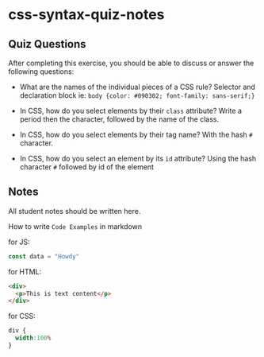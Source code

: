 # css-syntax-quiz-notes

## Quiz Questions

After completing this exercise, you should be able to discuss or answer the following questions:

- What are the names of the individual pieces of a CSS rule?
  Selector and declaration block ie: ```body {color: #090302; font-family: sans-serif;}```

- In CSS, how do you select elements by their `class` attribute?
  Write a period then the character, followed by the name of the class.

- In CSS, how do you select elements by their tag name?
  With the hash ```#``` character.

- In CSS, how do you select an element by its `id` attribute?
  Using the hash character ```#``` followed by id of the element

## Notes

All student notes should be written here.


How to write `Code Examples` in markdown

for JS:
```javascript
const data = "Howdy"
```

for HTML:
```html
<div>
  <p>This is text content</p>
</div>
```

for CSS:
```css
div {
  width:100%
}
```
